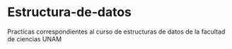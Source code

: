 # Estructura-de-datos

Practicas correspondientes al curso de estructuras de datos de la facultad de ciencias UNAM 
